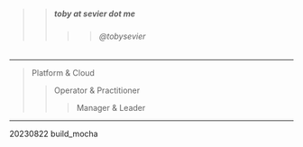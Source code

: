 

> 
>> ##### toby at sevier dot me
>>>> ###### @tobysevier

---

> Platform & Cloud
>> Operator & Practitioner
>>> Manager & Leader

---


20230822
build_mocha

